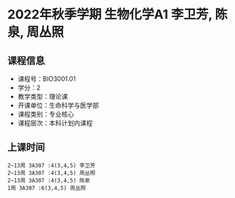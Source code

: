 # 2022年秋季学期 生物化学A1 李卫芳, 陈泉, 周丛照






## 课程信息

- 课程号：BIO3001.01
- 学分：2
- 教学类型：理论课
- 开课单位：生命科学与医学部
- 课程类别：专业核心
- 课程层次：本科计划内课程

## 上课时间

```
2~13周 3A307 :4(3,4,5) 李卫芳
2~13周 3A307 :4(3,4,5) 周丛照
2~13周 3A307 :4(3,4,5) 陈泉
1周 3A307 :6(3,4,5) 周丛照
```

